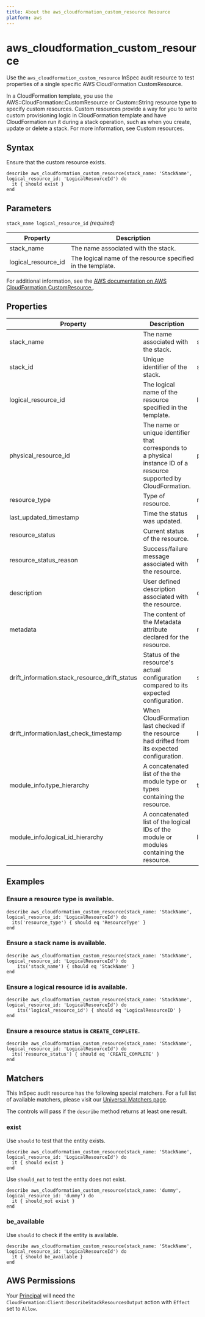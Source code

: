 ```yaml
---
title: About the aws_cloudformation_custom_resource Resource
platform: aws
---
```


# aws_cloudformation_custom_resource

Use the `aws_cloudformation_custom_resource` InSpec audit resource to test properties of a single specific AWS CloudFormation CustomResource.

In a CloudFormation template, you use the AWS::CloudFormation::CustomResource or Custom::String resource type to specify custom resources.
Custom resources provide a way for you to write custom provisioning logic in CloudFormation template and have CloudFormation run it during a stack operation, such as when you create, update or delete a stack. For more information, see Custom resources.

## Syntax

Ensure that the custom resource exists.

    describe aws_cloudformation_custom_resource(stack_name: 'StackName', logical_resource_id: 'LogicalResourceId') do
      it { should exist }
    end

## Parameters

`stack_name logical_resource_id` _(required)_

| Property | Description |
| --- | --- |
| stack_name | The name associated with the stack. |
| logical_resource_id | The logical name of the resource specified in the template. |

For additional information, see the [AWS documentation on AWS CloudFormation CustomResource.](https://docs.aws.amazon.com/AWSCloudFormation/latest/UserGuide/aws-resource-cfn-customresource.html).

## Properties

| Property | Description | Field | 
| --- | --- | --- |
| stack_name | The name associated with the stack. | stack_name |
| stack_id | Unique identifier of the stack. | stack_id |
| logical_resource_id | The logical name of the resource specified in the template. | logical_resource_id |
| physical_resource_id | The name or unique identifier that corresponds to a physical instance ID of a resource supported by CloudFormation. | physical_resource_id |
| resource_type | Type of resource. | resource_type |
| last_updated_timestamp | Time the status was updated. | last_updated_timestamp |
| resource_status | Current status of the resource. | resource_status |
| resource_status_reason | Success/failure message associated with the resource. | resource_status_reason |
| description | User defined description associated with the resource. | description |
| metadata | The content of the Metadata attribute declared for the resource. | metadata |
| drift_information.stack_resource_drift_status | Status of the resource's actual configuration compared to its expected configuration. | stack_resource_drift_status |
| drift_information.last_check_timestamp | When CloudFormation last checked if the resource had drifted from its expected configuration. | last_check_timestamp |
| module_info.type_hierarchy | A concatenated list of the the module type or types containing the resource. | type_hierarchy |
| module_info.logical_id_hierarchy | A concatenated list of the logical IDs of the module or modules containing the resource. | logical_id_hierarchy |

## Examples

### Ensure a resource type is available.
    describe aws_cloudformation_custom_resource(stack_name: 'StackName', logical_resource_id: 'LogicalResourceId') do
      its('resource_type') { should eq 'ResourceType' }
    end

### Ensure a stack name is available.
    describe aws_cloudformation_custom_resource(stack_name: 'StackName', logical_resource_id: 'LogicalResourceId') do
        its('stack_name') { should eq 'StackName' }
    end

### Ensure a logical resource id is available.
    describe aws_cloudformation_custom_resource(stack_name: 'StackName', logical_resource_id: 'LogicalResourceId') do
        its('logical_resource_id') { should eq 'LogicalResourceID' }
    end

### Ensure a resource status is `CREATE_COMPLETE`.
    describe aws_cloudformation_custom_resource(stack_name: 'StackName', logical_resource_id: 'LogicalResourceId') do
      its('resource_status') { should eq 'CREATE_COMPLETE' }
    end

## Matchers

This InSpec audit resource has the following special matchers. For a full list of available matchers, please visit our [Universal Matchers page](https://www.inspec.io/docs/reference/matchers/).

The controls will pass if the `describe` method returns at least one result.

### exist

Use `should` to test that the entity exists.

    describe aws_cloudformation_custom_resource(stack_name: 'StackName', logical_resource_id: 'LogicalResourceId') do
      it { should exist }
    end

Use `should_not` to test the entity does not exist.
    
    describe aws_cloudformation_custom_resource(stack_name: 'dummy', logical_resource_id: 'dummy') do
      it { should_not exist }
    end

### be_available

Use `should` to check if the entity is available.

    describe aws_cloudformation_custom_resource(stack_name: 'StackName', logical_resource_id: 'LogicalResourceId') do
      it { should be_available }
    end

## AWS Permissions

Your [Principal](https://docs.aws.amazon.com/IAM/latest/UserGuide/intro-structure.html#intro-structure-principal) will need the `CloudFormation:Client:DescribeStackResourcesOutput` action with `Effect` set to `Allow`.